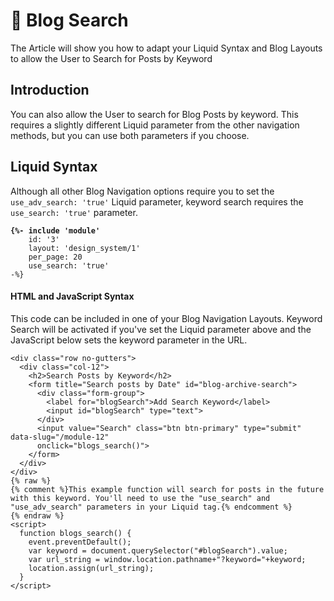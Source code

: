 # 🔹 Blog Search

The Article will show you how to adapt your Liquid Syntax and Blog Layouts to allow the User to Search for Posts by Keyword

## Introduction

You can also allow the User to search for Blog Posts by keyword. This requires a slightly different Liquid parameter from the other navigation methods, but you can use both parameters if you choose.

## Liquid Syntax

Although all other Blog Navigation options require you to set the `use_adv_search: 'true'` Liquid parameter, keyword search requires the `use_search: 'true'` parameter.

<pre class="language-liquid"><code class="lang-liquid"><strong>{%- include 'module'
</strong>    id: '3'
    layout: 'design_system/1'
    per_page: 20
    use_search: 'true' 
-%}
</code></pre>

#### HTML and JavaScript Syntax

This code can be included in one of your Blog Navigation Layouts. Keyword Search will be activated if you've set the Liquid parameter above and the JavaScript below sets the keyword parameter in the URL.

```liquid
<div class="row no-gutters">
  <div class="col-12">
    <h2>Search Posts by Keyword</h2>
    <form title="Search posts by Date" id="blog-archive-search">
      <div class="form-group">
        <label for="blogSearch">Add Search Keyword</label>
        <input id="blogSearch" type="text">
      </div>
      <input value="Search" class="btn btn-primary" type="submit" data-slug="/module-12" 
      onclick="blogs_search()">
    </form>
  </div>
</div>
{% raw %}
{% comment %}This example function will search for posts in the future with this keyword. You'll need to use the "use_search" and "use_adv_search" parameters in your Liquid tag.{% endcomment %}
{% endraw %}
<script>
  function blogs_search() {
    event.preventDefault();
    var keyword = document.querySelector("#blogSearch").value;
    var url_string = window.location.pathname+"?keyword="+keyword;
    location.assign(url_string);
  }
</script>
```
